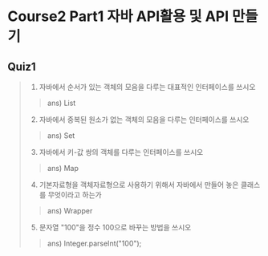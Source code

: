 # Course2 Part1 자바 API활용 및 API 만들기

## Quiz1

>1. 자바에서 순서가 있는 객체의 모음을 다루는 대표적인 인터페이스를 쓰시오
>> ans) List
>2. 자바에서 중복된 원소가 없는 객체의 모음을 다루는 인터페이스를 쓰시오 
>> ans) Set
>3. 자바에서 키-값 쌍의 객체를 다루는 인터페이스를 쓰시오
>> ans) Map
>4. 기본자료형을 객체자료형으로 사용하기 위해서 자바에서 만들어 놓은 클래스를 무엇이라고 하는가
>> ans) Wrapper
>5. 문자열 "100"을 정수 100으로 바꾸는 방법을 쓰시오 
>> ans) Integer.parseInt("100");

